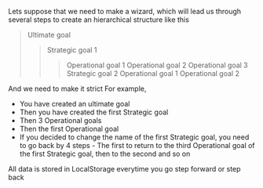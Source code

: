 Lets suppose that we need to make a wizard, which will lead us through several steps to create an hierarchical structure like this

> Ultimate goal
>> Strategic goal 1
>>> Operational goal 1
>>> Operational goal 2
>>> Operational goal 3
>> Strategic goal 2
>>> Operational goal 1
>>> Operational goal 2

And we need to make it strict For example,
* You have created an ultimate goal
* Then you have created the first Strategic goal
* Then 3 Operational goals
* Then the first Operational goal
* If you decided to change the name of the first Strategic goal, you need to go back by 4 steps - The first to return to the third Operational goal of the first Strategic goal, then to the second and so on

All data is stored in LocalStorage everytime you go step forward or step back

